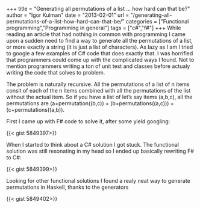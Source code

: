 +++
title = "Generating all permutations of a list … how hard can that be?"
author = "Igor Kulman"
date = "2013-02-01"
url = "/generating-all-permutations-of-a-list-how-hard-can-that-be/"
categories = ["Functional programming","Programming in general"]
tags = ["c#","f#"]
+++
While reading an article that had nothing in common with programming I came upon a sudden need to find a way to generate all the permutations of a list, or more exactly a string (it is just a list of characters). As lazy as I am I tried to google a few examples of C# code that does exactly that. I was horrified that programmers could come up with the complicated ways I found. Not to mention programmers writing a ton of unit test and classes before actualy writing the code that solves to problem. 

The problem is naturally recursive. All the permutations of a list of n items consit of each of the n items combined with all the permutations of the list without the actual item. So if you have a list of let&#8217;s say items (a,b,c), all the permutations are (a+permutation((b,c)) + (b+permutations((a,c))) + (c+permutations((a,b)).

First I came up with F# code to solve it, after some yield googling:

<!--more-->

{{< gist 5849397>}}

When I started to think about a C# solution I got stuck. The functional solution was still resonating in my head so I ended up basically rewriting F# to C#:

{{< gist 5849399>}}

Looking for other functional solutions I found a realy neat way to generate permutations in Haskell, thanks to the generators

{{< gist 5849402>}}
